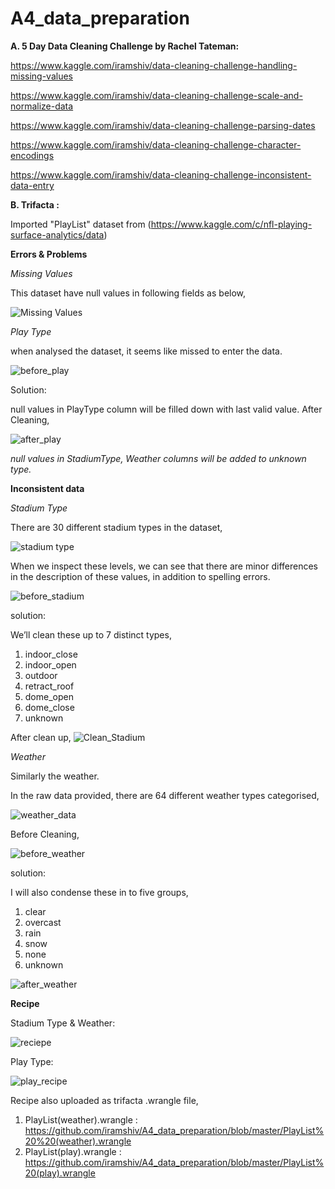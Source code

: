 # A4_data_preparation

**A. 5 Day Data Cleaning Challenge by Rachel Tateman:**

https://www.kaggle.com/iramshiv/data-cleaning-challenge-handling-missing-values

https://www.kaggle.com/iramshiv/data-cleaning-challenge-scale-and-normalize-data

https://www.kaggle.com/iramshiv/data-cleaning-challenge-parsing-dates

https://www.kaggle.com/iramshiv/data-cleaning-challenge-character-encodings

https://www.kaggle.com/iramshiv/data-cleaning-challenge-inconsistent-data-entry

**B. Trifacta :**

Imported "PlayList" dataset from (https://www.kaggle.com/c/nfl-playing-surface-analytics/data)

**Errors & Problems**

*Missing Values*

This dataset have null values in following fields as below,

![Missing Values](https://github.com/iramshiv/A4_data_preparation/blob/master/MissingValues.jpg)

*Play Type*

when analysed the dataset, it seems like missed to enter the data.

![before_play](https://github.com/iramshiv/A4_data_preparation/blob/master/playType_before.jpg)

Solution: 

null values in PlayType column will be filled down with last valid value. After Cleaning,

![after_play](https://github.com/iramshiv/A4_data_preparation/blob/master/playType_after.png)

*null values in StadiumType, Weather columns will be added to unknown type.*

**Inconsistent data**

*Stadium Type*

There are 30 different stadium types in the dataset,

![stadium type](https://github.com/iramshiv/A4_data_preparation/blob/master/stadium.jpg)

When we inspect these levels, we can see that there are minor differences in the description of these values, in addition to spelling errors.

![before_stadium](https://github.com/iramshiv/A4_data_preparation/blob/master/1.%20stadiumType_before.png)

solution:

We’ll clean these up to 7 distinct types,
  1. indoor_close
  2. indoor_open
  3. outdoor
  4. retract_roof
  5. dome_open
  6. dome_close
  7. unknown

After clean up, ![Clean_Stadium](https://github.com/iramshiv/A4_data_preparation/blob/master/1.%20stadiumType_after.jpg)

*Weather*

Similarly the weather.

In the raw data provided, there are 64 different weather types categorised,

![weather_data](https://github.com/iramshiv/A4_data_preparation/blob/master/weather.jpg)

Before Cleaning,

![before_weather](https://github.com/iramshiv/A4_data_preparation/blob/master/2.%20weather_before.jpg)

solution:

I will also condense these in to five groups,
  1. clear
  2. overcast
  3. rain
  4. snow
  5. none
  6. unknown

![after_weather](https://github.com/iramshiv/A4_data_preparation/blob/master/2.%20weather_after.jpg)

**Recipe**

Stadium Type & Weather:

![reciepe](https://github.com/iramshiv/A4_data_preparation/blob/master/recipe.jpg)

Play Type:

![play_recipe](https://github.com/iramshiv/A4_data_preparation/blob/master/play_recipe.jpg)

Recipe also uploaded as trifacta .wrangle file,
  1. PlayList(weather).wrangle : 
      https://github.com/iramshiv/A4_data_preparation/blob/master/PlayList%20%20(weather).wrangle
  2. PlayList(play).wrangle : 
      https://github.com/iramshiv/A4_data_preparation/blob/master/PlayList%20(play).wrangle





